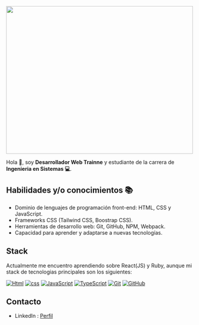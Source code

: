 <img src="Banner web horizontal sale 50%25 OFF mueblería y deco minimalista blanco.png" width=100% height="400">

Hola 👋, soy **Desarrollador Web Trainne** y estudiante de la carrera de **Ingenieria en Sistemas 💻**.

## Habilidades y/o conocimientos 📚

* Dominio de lenguajes de programación front-end: HTML, CSS y JavaScript.
* Frameworks CSS (Tailwind CSS, Boostrap CSS).
* Herramientas de desarrollo web: Git, GitHub, NPM, Webpack.
* Capacidad para aprender y adaptarse a nuevas tecnologías.

## Stack

Actualmente me encuentro aprendiendo sobre React(JS) y Ruby, aunque mi stack de tecnologias principales son los siguientes:

[![Html](https://img.shields.io/badge/HTML-orange?style=for-the-badge&logot&logoColor=white&labelColor=101010)]()
[![css](https://img.shields.io/badge/css-blue?style=for-the-badge&logot&logoColor=white&labelColor=101010)]()
[![JavaScript](https://img.shields.io/badge/JavaScript-F7DF1E?style=for-the-badge&logo=javascript&logoColor=white&labelColor=101010)]()
[![TypeScript](https://img.shields.io/badge/TypeScript-#007ACC?style=for-the-badge&logo=typescript&logoColor=white&labelColor=101010)]()
[![Git](https://img.shields.io/badge/git-f34f29?style=for-the-badge&logo=git&logoColor=white&labelColor=101010)]()
[![GitHub](https://img.shields.io/badge/github-fff?style=for-the-badge&logo=github&logoColor=white&labelColor=101010)]()

## Contacto

* LinkedIn : [Perfil](https://www.linkedin.com/in/maykel-cintron/ "Visita mi perfil de LinkedIn")
